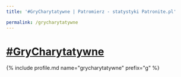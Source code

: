 ```yaml
---
title: '#GryCharytatywne | Patromierz - statystyki Patronite.pl'

permalink: /grycharytatywne
---
```


# [#GryCharytatywne](https://patronite.pl/grycharytatywne)

{% include profile.md name="grycharytatywne" prefix="g" %}
